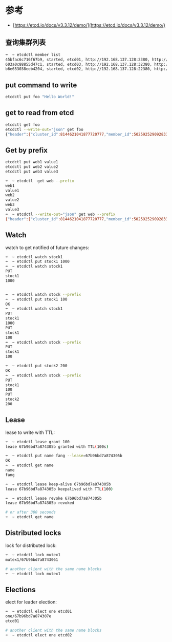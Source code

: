 # 参考

- [https://etcd.io/docs/v3.3.12/demo/](https://etcd.io/docs/v3.3.12/demo/)

## 查询集群列表

```bash
➜  ~ etcdctl member list
45bfac6c716f67b9, started, etcd01, http://192.168.137.128:2380, http://127.0.0.1:2379,http://192.168.137.128:2379
603a0c88855d47c1, started, etcd03, http://192.168.137.128:32380, http://127.0.0.1:32379,http://192.168.137.128:32379
b6e653038eeb4204, started, etcd02, http://192.168.137.128:22380, http://127.0.0.1:22379,http://192.168.137.128:22379
```

## put command to write

```bash
etcdctl put foo "Hello World!"

```

## get to read from etcd

```bash
etcdctl get foo
etcdctl --write-out="json" get foo
{"header":{"cluster_id":8144621041877720777,"member_id":5025925290928334777,"revision":29,"raft_term":2}}
```

## Get by prefix

```bash
etcdctl put web1 value1
etcdctl put web2 value2
etcdctl put web3 value3

➜  ~ etcdctl  get web --prefix
web1
value1
web2
value2
web3
value3
➜  ~ etcdctl --write-out="json" get web --prefix
{"header":{"cluster_id":8144621041877720777,"member_id":5025925290928334777,"revision":29,"raft_term":2},"kvs":[{"key":"d2ViMQ==","create_revision":2,"mod_revision":5,"version":2,"value":"dmFsdWUx"},{"key":"d2ViMg==","create_revision":3,"mod_revision":6,"version":2,"value":"dmFsdWUy"},{"key":"d2ViMw==","create_revision":4,"mod_revision":7,"version":2,"value":"dmFsdWUz"}],"count":3}
```

## Watch

watch to get notified of future changes:

```bash
➜  ~ etcdctl watch stock1
➜  ~ etcdctl put stock1 1000
➜  ~ etcdctl watch stock1
PUT
stock1
1000


➜  ~ etcdctl watch stock --prefix
➜  ~ etcdctl put stock1 100
OK
➜  ~ etcdctl watch stock1
PUT
stock1
1000
PUT
stock1
100
➜  ~ etcdctl watch stock --prefix
PUT
stock1
100

➜  ~ etcdctl put stock2 200
OK
➜  ~ etcdctl watch stock --prefix
PUT
stock1
100
PUT
stock2
200
```

## Lease

lease to write with TTL:

```bash
➜  ~ etcdctl lease grant 100
lease 67b96bd7a874305b granted with TTL(100s)

➜  ~ etcdctl put name fang --lease=67b96bd7a874305b
OK
➜  ~ etcdctl get name
name
fang

➜  ~ etcdctl lease keep-alive 67b96bd7a874305b
lease 67b96bd7a874305b keepalived with TTL(100)

➜  ~ etcdctl lease revoke 67b96bd7a874305b
lease 67b96bd7a874305b revoked

# or after 300 seconds
➜  ~ etcdctl get name

```

## Distributed locks

lock for distributed lock:

```bash
➜  ~ etcdctl lock mutex1
mutex1/67b96bd7a8743061

# another client with the same name blocks
➜  ~ etcdctl lock mutex1
```

## Elections

elect for leader election:

```bash
➜  ~ etcdctl elect one etcd01
one/67b96bd7a874307e
etcd01

# another client with the same name blocks
➜  ~ etcdctl elect one etcd02
```

